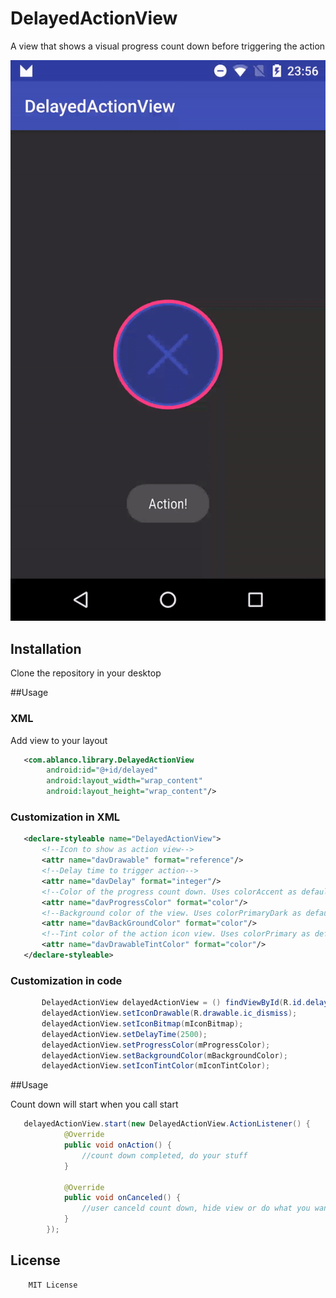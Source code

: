 # DelayedActionView
A view that shows a visual progress count down before triggering the action

![alt tag](art/davgif.gif)

## Installation

Clone the repository in your desktop

##Usage 
### XML

Add view to your layout

```XML
   <com.ablanco.library.DelayedActionView
        android:id="@+id/delayed"
        android:layout_width="wrap_content"
        android:layout_height="wrap_content"/>
```


### Customization in XML

 ```XML
    <declare-styleable name="DelayedActionView">
        <!--Icon to show as action view-->
        <attr name="davDrawable" format="reference"/>
        <!--Delay time to trigger action-->
        <attr name="davDelay" format="integer"/>
        <!--Color of the progress count down. Uses colorAccent as default-->
        <attr name="davProgressColor" format="color"/>
        <!--Background color of the view. Uses colorPrimaryDark as default-->
        <attr name="davBackGroundColor" format="color"/>
        <!--Tint color of the action icon view. Uses colorPrimary as default-->
        <attr name="davDrawableTintColor" format="color"/>
    </declare-styleable>
```

### Customization in code

 ```java
        DelayedActionView delayedActionView = () findViewById(R.id.delayed);
        delayedActionView.setIconDrawable(R.drawable.ic_dismiss);
        delayedActionView.setIconBitmap(mIconBitmap);
        delayedActionView.setDelayTime(2500);
        delayedActionView.setProgressColor(mProgressColor);
        delayedActionView.setBackgroundColor(mBackgroundColor);
        delayedActionView.setIconTintColor(mIconTintColor);
```

##Usage

Count down will start when you call start

```java
   delayedActionView.start(new DelayedActionView.ActionListener() {
            @Override
            public void onAction() {
                //count down completed, do your stuff
            }

            @Override
            public void onCanceled() {
                //user canceld count down, hide view or do what you want
            }
        });
```

## License
```
    MIT License
```
       

